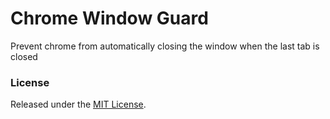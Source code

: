 # Chrome Window Guard

Prevent chrome from automatically closing the window when the last tab is closed

### License

Released under the [MIT License](LICENSE).
